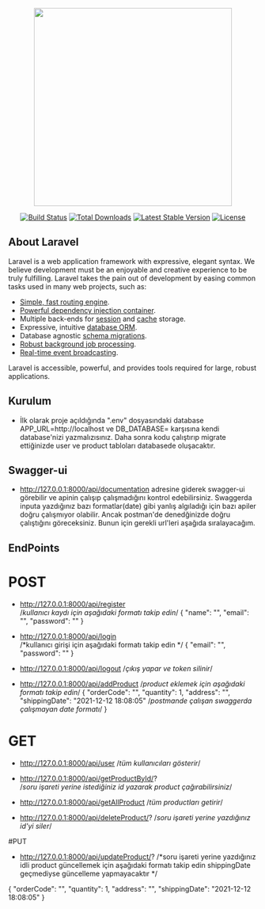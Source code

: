 <p align="center"><a href="https://laravel.com" target="_blank"><img src="https://raw.githubusercontent.com/laravel/art/master/logo-lockup/5%20SVG/2%20CMYK/1%20Full%20Color/laravel-logolockup-cmyk-red.svg" width="400"></a></p>

<p align="center">
<a href="https://travis-ci.org/laravel/framework"><img src="https://travis-ci.org/laravel/framework.svg" alt="Build Status"></a>
<a href="https://packagist.org/packages/laravel/framework"><img src="https://img.shields.io/packagist/dt/laravel/framework" alt="Total Downloads"></a>
<a href="https://packagist.org/packages/laravel/framework"><img src="https://img.shields.io/packagist/v/laravel/framework" alt="Latest Stable Version"></a>
<a href="https://packagist.org/packages/laravel/framework"><img src="https://img.shields.io/packagist/l/laravel/framework" alt="License"></a>
</p>

## About Laravel

Laravel is a web application framework with expressive, elegant syntax. We believe development must be an enjoyable and creative experience to be truly fulfilling. Laravel takes the pain out of development by easing common tasks used in many web projects, such as:

- [Simple, fast routing engine](https://laravel.com/docs/routing).
- [Powerful dependency injection container](https://laravel.com/docs/container).
- Multiple back-ends for [session](https://laravel.com/docs/session) and [cache](https://laravel.com/docs/cache) storage.
- Expressive, intuitive [database ORM](https://laravel.com/docs/eloquent).
- Database agnostic [schema migrations](https://laravel.com/docs/migrations).
- [Robust background job processing](https://laravel.com/docs/queues).
- [Real-time event broadcasting](https://laravel.com/docs/broadcasting).

Laravel is accessible, powerful, and provides tools required for large, robust applications.

## Kurulum
- İlk olarak proje açıldığında ".env" dosyasındaki database APP_URL=http://localhost ve 
 DB_DATABASE= karşısına kendi database'nizi yazmalızısınız. Daha sonra kodu çalıştırıp migrate 
 ettiğinizde user ve product tabloları databasede oluşacaktır.

## Swagger-ui 
- http://127.0.0.1:8000/api/documentation adresine giderek swagger-ui görebilir ve
apinin çalışıp çalışmadığını kontrol edebilirsiniz. Swaggerda inputa yazdığınız bazı formatlar(date)
gibi  yanlış algıladığı için bazı apiler doğru çalışmıyor olabilir. Ancak postman'de denedğinizde 
doğru çalıştığını göreceksiniz. Bunun için gerekli url'leri aşağıda sıralayacağım.

## EndPoints
# POST
- http://127.0.0.1:8000/api/register		
/*kullanıcı kaydı için aşağıdaki formatı takip edin*/
{
	"name": "",
	"email": "",
	"password": ""
}

- http://127.0.0.1:8000/api/login		
/*kullanıcı ‏girişi için aşağıdaki formatı takip edin */
{
	"email": "",
	"password": ""
}

-  http://127.0.0.1:8000/api/logout		/*çıkış yapar ve token silinir*/

-  http://127.0.0.1:8000/api/addProduct	
/*product eklemek için aşağıdaki formatı takip edin*/
{
	"orderCode": "",
	"quantity": 1,
	"address": "",
	"shippingDate": "2021-12-12 18:08:05"	/*postmande çalışan swaggerda çalışmayan date formatı*/
}
# GET

- http://127.0.0.1:8000/api/user		/*tüm kullanıcıları gösterir*/


- http://127.0.0.1:8000/api/getProductById/?	
/*soru işareti yerine istediğiniz id yazarak product çağırabilirsiniz*/

- http://127.0.0.1:8000/api/getAllProduct	/*tüm productları getirir*/

- http://127.0.0.1:8000/api/deleteProduct/?	/*soru işareti yerine yazdığınız id'yi siler*/

#PUT 
- http://127.0.0.1:8000/api/updateProduct/?	
/*soru işareti yerine yazdığınız idli product güncellemek için aşağıdaki formatı takip 
edin shippingDate geçmediyse güncelleme yapmayacaktır */

{
	"orderCode": "",
	"quantity": 1,
	"address": "",
	"shippingDate": "2021-12-12 18:08:05"
}
